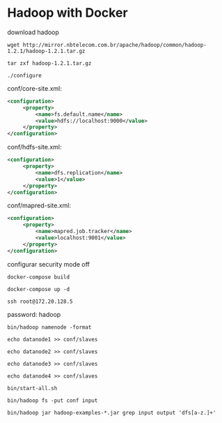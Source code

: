 # Hadoop with Docker

download hadoop

``wget http://mirror.nbtelecom.com.br/apache/hadoop/common/hadoop-1.2.1/hadoop-1.2.1.tar.gz``

``tar zxf hadoop-1.2.1.tar.gz``

`./configure`

conf/core-site.xml:

```xml
<configuration>
     <property>
         <name>fs.default.name</name>
         <value>hdfs://localhost:9000</value>
     </property>
</configuration>
```

conf/hdfs-site.xml:

```xml
<configuration>
     <property>
         <name>dfs.replication</name>
         <value>1</value>
     </property>
</configuration>
```

conf/mapred-site.xml:

```xml
<configuration>
     <property>
         <name>mapred.job.tracker</name>
         <value>localhost:9001</value>
     </property>
</configuration>
```

configurar security mode off

`docker-compose build`

`docker-compose up -d`

`ssh root@172.20.128.5`

password: hadoop

`bin/hadoop namenode -format`

`echo datanode1 >> conf/slaves`

`echo datanode2 >> conf/slaves`

`echo datanode3 >> conf/slaves`

`echo datanode4 >> conf/slaves`

`bin/start-all.sh`

`bin/hadoop fs -put conf input`

`bin/hadoop jar hadoop-examples-*.jar grep input output 'dfs[a-z.]+'`